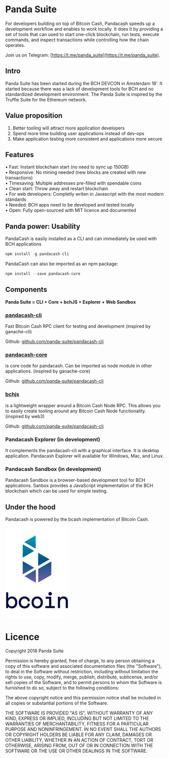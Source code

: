 # Panda Suite
For developers building on top of Bitcoin Cash, Pandacash speeds up a development workflow and enables to work locally. It does it by providing a set of tools that can used to start one-click blockchain, run tests, execute commands, and inspect transactions while controlling how the chain operates.

Join us on Telegram: [https://t.me/panda_suite](https://t.me/panda_suite).

## Intro
Panda Suite has been started during the BCH DEVCON in Amsterdam 18'. It started because there was a lack of development tools for BCH and no standardized development environment. The Panda Suite is inspired by the Truffle Suite for the Ethereum network.

## Value proposition
1. Better tooling will attract more application developers 
2. Spend more time building user applications instead of dev-ops 
3. Make application testing more consistent and applications more secure 

## Features
• Fast: Instant blockchain start (no need to sync up 150GB)  
• Responsive: No mining needed (new blocks are created with new transactions)  
• Timesaving: Multiple addresses pre-filled with spendable coins  
• Clean start: Throw away and restart blockchain  
• For web developers: Completly writen in Javascript with the most modern standards  
• Needed: BCH apps need to be developed and tested locally  
• Open: Fully open-sourced with MIT licence and documented  

## Panda power: Usability
PandaCash is easily installed as a CLI and can immediately be used with BCH applications
```javascript
npm install -g pandacash-cli
```

PandaCash can also be imported as an npm package:
```javascript
npm install --save pandacash-core
```

## Components
**Panda Suite = CLI + Core + bchJS + Explorer + Web Sandbox**

### [pandacash-cli](https://www.npmjs.com/package/pandacash-cli)
Fast Bitcoin Cash RPC client for testing and development (inspired by ganache-cli)

Github: [github.com/panda-suite/pandacash-cli](https://github.com/panda-suite/pandacash-cli)

### [pandacash-core](https://www.npmjs.com/package/pandacash-core)
is core code for pandacash. Can be imported as node module in other applications. (inspired by ganache-core)

Github: [github.com/panda-suite/pandacash-cli](https://github.com/panda-suite/pandacash-core)

### [bchjs](https://www.npmjs.com/package/bchjs)
is a lightweight wrapper around a Bitcoin Cash Node RPC. This allows you to easily create tooling around any Bitcoin Cash Node functionality. (inspired by web3)

Github: [github.com/panda-suite/pandacash-cli](https://github.com/panda-suite/bchjs)

### Pandacash Explorer (in development)
It complements the pandacash-cli with a graphical interface. It is desktop application. Pandacash Explorer will available for Windows, Mac, and Linux.

### Pandacash Sandbox (in development)
Pandacash Sandbox is a browser-based development tool for BCH applications. Sanbox provides a JavaScript implementation of the BCH blockchain which can be used for simple testing.

## Under the hood
Pandacash is powered by the bcash implementation of Bitcoin Cash.

<img src="https://raw.githubusercontent.com/panda-suite/panda-suite.github.io/master/bcoin-logo-gradient-text.png" alt="bcash / bcoin blockchain" width="200"/>

# Licence
Copyright 2018 Panda Suite

Permission is hereby granted, free of charge, to any person obtaining a copy of this software and associated documentation files (the "Software"), to deal in the Software without restriction, including without limitation the rights to use, copy, modify, merge, publish, distribute, sublicense, and/or sell copies of the Software, and to permit persons to whom the Software is furnished to do so, subject to the following conditions:

The above copyright notice and this permission notice shall be included in all copies or substantial portions of the Software.

THE SOFTWARE IS PROVIDED "AS IS", WITHOUT WARRANTY OF ANY KIND, EXPRESS OR IMPLIED, INCLUDING BUT NOT LIMITED TO THE WARRANTIES OF MERCHANTABILITY, FITNESS FOR A PARTICULAR PURPOSE AND NONINFRINGEMENT. IN NO EVENT SHALL THE AUTHORS OR COPYRIGHT HOLDERS BE LIABLE FOR ANY CLAIM, DAMAGES OR OTHER LIABILITY, WHETHER IN AN ACTION OF CONTRACT, TORT OR OTHERWISE, ARISING FROM, OUT OF OR IN CONNECTION WITH THE SOFTWARE OR THE USE OR OTHER DEALINGS IN THE SOFTWARE.
